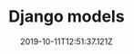 ---
title: Django models
date: "2019-10-11T12:51:37.121Z"
template: "post"
draft: true
slug: "/category/django/django-models/"
category: "django"
tags:
  - "django"
description: "django models"
socialImage: "/media/image-2.jpg"
---